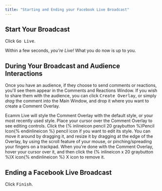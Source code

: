 ```yaml
---
title: "Starting and Ending your Facebook Live Broadcast"
---
```

## Start Your Broadcast

Click <samp class="blue">Go Live</samp>. 

Within a few seconds, _you're Live!_ What you do now is up to you.

## During Your Broadcast and Audience Interactions

Once you have an audience, if they choose to send comments or reactions, you'll see them appear in the Comments and Reactions Window. If you wish to share them with the audience, you can click <samp>Create Overlay</samp>, or simply _drag_ the comment into the Main Window, and drop it where you want to create a Comment Overlay.

Ecamm Live will style the Comment Overlay with the default style, or your most recently used style. Place your cursor over the Comment Overlay to see editing controls. Click the {% inlineicon pencil 20 graybutton %}Pencil Icon{% endinlineicon %} pencil icon if you want to edit its style. You can move it around by dragging it, and resize it by dragging at the edge of the Overlay, by using the scroll feature of your mouse, or pinching/spreading your fingers on a trackpad. When you're done with the Comment Overlay, hover your cursor over it, and then click the {% inlineicon x 20 graybutton %}X icon{% endinlineicon %} X icon to remove it.

## Ending a Facebook Live Broadcast

Click <samp class="blue">Finish</samp>.
